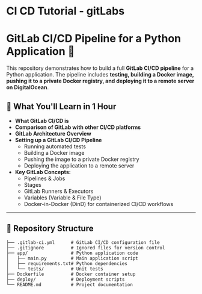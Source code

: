 # CI CD Tutorial - gitLabs

# GitLab CI/CD Pipeline for a Python Application 🚀

This repository demonstrates how to build a full **GitLab CI/CD pipeline** for a Python application. The pipeline includes **testing, building a Docker image, pushing it to a private Docker registry, and deploying it to a remote server on DigitalOcean**.

## 📌 What You'll Learn in 1 Hour
- **What GitLab CI/CD is**
- **Comparison of GitLab with other CI/CD platforms**
- **GitLab Architecture Overview**
- **Setting up a GitLab CI/CD Pipeline**
  - Running automated tests
  - Building a Docker image
  - Pushing the image to a private Docker registry
  - Deploying the application to a remote server
- **Key GitLab Concepts:**
  - Pipelines & Jobs
  - Stages
  - GitLab Runners & Executors
  - Variables (Variable & File Type)
  - Docker-in-Docker (DinD) for containerized CI/CD workflows

---

## 📂 Repository Structure

```plaintext
├── .gitlab-ci.yml      # GitLab CI/CD configuration file
├── .gitignore          # Ignored files for version control
├── app/                # Python application code
│   ├── main.py         # Main application script
│   ├── requirements.txt# Python dependencies
│   └── tests/          # Unit tests
├── Dockerfile          # Docker container setup
├── deploy/             # Deployment scripts
└── README.md           # Project documentation

